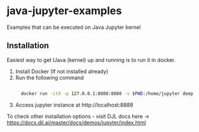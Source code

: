 # java-jupyter-examples
Examples that can be executed on Java Jupyter kernel

## Installation
Easiest way to get IJava (kernel) up and running is to run it in docker.
1. Install Docker (If not installed already)
2. Run the following command
    ```bash
    
      docker run -itd -p 127.0.0.1:8888:8888 -v $PWD:/home/jupyter deepjavalibrary/jupyter

3. Access jupyter instance at http://localhost:8888

To check other installation options - visit DJL docs here -> https://docs.djl.ai/master/docs/demos/jupyter/index.html
